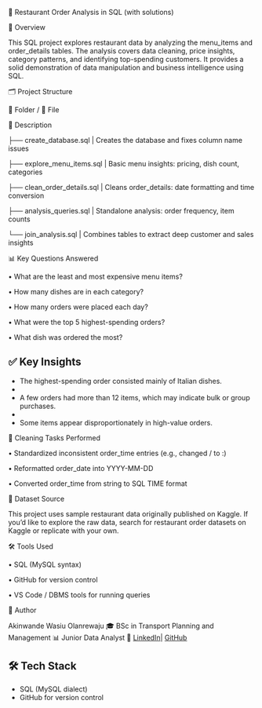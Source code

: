 
🧾 Restaurant Order Analysis in SQL (with solutions)

📌 Overview

This SQL project explores restaurant data by analyzing the menu_items and order_details tables. The analysis covers data cleaning, price insights, category patterns, and identifying top-spending customers. It provides a solid demonstration of data manipulation and business intelligence using SQL.




🗂 Project Structure

📁 Folder / 📄 File

🧾 Description


├── create_database.sql     | Creates the database and fixes column name issues

├── explore_menu_items.sql  | Basic menu insights: pricing, dish count, categories

├── clean_order_details.sql | Cleans order_details: date formatting and time conversion

├── analysis_queries.sql    |  Standalone analysis: order frequency, item counts

└── join_analysis.sql       | Combines tables to extract deep customer and sales insights



📊 Key Questions Answered

• What are the least and most expensive menu items?

• How many dishes are in each category?

• How many orders were placed each day?

• What were the top 5 highest-spending orders?

• What dish was ordered the most?
 


## ✅ Key Insights

- The highest-spending order consisted mainly of Italian dishes.
- 
- A few orders had more than 12 items, which may indicate bulk or group purchases.
- 
- Some items appear disproportionately in high-value orders.

🧼 Cleaning Tasks Performed

• Standardized inconsistent order_time entries (e.g., changed / to :)

• Reformatted order_date into YYYY-MM-DD

• Converted order_time from string to SQL TIME format

🔗 Dataset Source

This project uses sample restaurant data originally published on Kaggle.
If you’d like to explore the raw data, search for restaurant order datasets on Kaggle or replicate with your own.

🛠 Tools Used

• SQL (MySQL syntax)

• GitHub for version control

• VS Code / DBMS tools for running queries

👤 Author

Akinwande Wasiu Olanrewaju
🎓 BSc in Transport Planning and Management
📊 Junior Data Analyst
🔗 [LinkedIn](https://www.linkedin.com/in/akinwande-wasiu-b49b62327)| [GitHub](https://github.com/wandewise)

## 🛠 Tech Stack
- SQL (MySQL dialect)
- GitHub for version control







